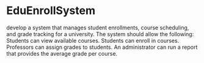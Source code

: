 # EduEnrollSystem
 develop a system that manages student enrollments, course scheduling, and grade tracking for a university.  The system should allow the following: Students can view available courses. Students can enroll in courses. Professors can assign grades to students. An administrator can run a report that provides the average grade per course.
